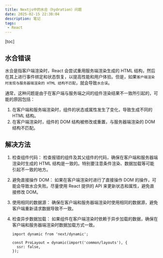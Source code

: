 ```yaml
---
title: Nextjs中的水合（hydration）问题
date: 2025-02-15 22:38:04
description: 笔记
tags:
 - React
---
```


[toc]

## 水合错误

水合是指客户端渲染时，React 会尝试重用服务端渲染生成的 HTML 结构，然后在其上进行事件绑定和状态恢复，以提高性能和用户体验。但是，如果`客户端渲染时发现与服务器端渲染的 HTML 结构不匹配`，就会导致`水合误`。

通常，这种问题是由于在客户端与服务端之间的组件渲染结果不一致所引起的，可能的原因包括：

1. 在客户端和服务端渲染时，组件的状态或属性发生了变化，导致生成不同的 HTML 结构。
2. 在客户端渲染时，组件的 DOM 结构被修改或重置，与服务器端渲染的 DOM 结构不匹配。

## 解决方法

1. 检查组件代码： 检查报错的组件及其父组件的代码，确保在客户端和服务器端渲染时生成的 HTML 结构是一致的。特别要注意条件渲染、数据加载等可能引起不一致的地方。

2. 避免直接操作 DOM： 如果在客户端渲染时进行了直接操作 DOM 的操作，可能会导致水合失败。尽量使用 React 提供的 API 来更新状态和属性，避免直接修改 DOM。

3. 使用相同的数据源： 确保在客户端和服务器端渲染时使用相同的数据源，避免客户端重新请求数据导致不一致。

4. 检查异步数据加载： 如果组件在客户端渲染时依赖于异步加载的数据，确保在客户端和服务器端渲染时数据加载方式一致。

   ```tsx
   import dynamic from 'next/dynamic';
   
   const ProLayout = dynamic(import('common/layouts'), {
     ssr: false,
   });
   ```

   